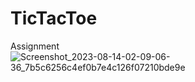 # TicTacToe
Assignment
![Screenshot_2023-08-14-02-09-06-36_7b5c6256c4ef0b7e4c126f07210bde9e](https://github.com/Rafi260/TicTacToe/assets/85826615/d43633bf-0151-4f72-a81a-b00e9bf740bf)
